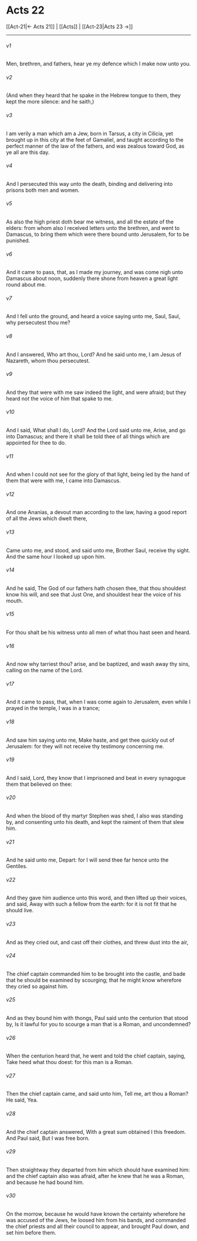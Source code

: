 # Acts 22

[[Act-21|← Acts 21]] | [[Acts]] | [[Act-23|Acts 23 →]]
***

###### v1
Men, brethren, and fathers, hear ye my defence which I make now unto you.
###### v2
(And when they heard that he spake in the Hebrew tongue to them, they kept the more silence: and he saith,)
###### v3
I am verily a man which am a Jew, born in Tarsus, a city in Cilicia, yet brought up in this city at the feet of Gamaliel, and taught according to the perfect manner of the law of the fathers, and was zealous toward God, as ye all are this day.
###### v4
And I persecuted this way unto the death, binding and delivering into prisons both men and women.
###### v5
As also the high priest doth bear me witness, and all the estate of the elders: from whom also I received letters unto the brethren, and went to Damascus, to bring them which were there bound unto Jerusalem, for to be punished.
###### v6
And it came to pass, that, as I made my journey, and was come nigh unto Damascus about noon, suddenly there shone from heaven a great light round about me.
###### v7
And I fell unto the ground, and heard a voice saying unto me, Saul, Saul, why persecutest thou me?
###### v8
And I answered, Who art thou, Lord? And he said unto me, I am Jesus of Nazareth, whom thou persecutest.
###### v9
And they that were with me saw indeed the light, and were afraid; but they heard not the voice of him that spake to me.
###### v10
And I said, What shall I do, Lord? And the Lord said unto me, Arise, and go into Damascus; and there it shall be told thee of all things which are appointed for thee to do.
###### v11
And when I could not see for the glory of that light, being led by the hand of them that were with me, I came into Damascus.
###### v12
And one Ananias, a devout man according to the law, having a good report of all the Jews which dwelt there, 
###### v13
Came unto me, and stood, and said unto me, Brother Saul, receive thy sight. And the same hour I looked up upon him.
###### v14
And he said, The God of our fathers hath chosen thee, that thou shouldest know his will, and see that Just One, and shouldest hear the voice of his mouth.
###### v15
For thou shalt be his witness unto all men of what thou hast seen and heard.
###### v16
And now why tarriest thou? arise, and be baptized, and wash away thy sins, calling on the name of the Lord.
###### v17
And it came to pass, that, when I was come again to Jerusalem, even while I prayed in the temple, I was in a trance;
###### v18
And saw him saying unto me, Make haste, and get thee quickly out of Jerusalem: for they will not receive thy testimony concerning me.
###### v19
And I said, Lord, they know that I imprisoned and beat in every synagogue them that believed on thee:
###### v20
And when the blood of thy martyr Stephen was shed, I also was standing by, and consenting unto his death, and kept the raiment of them that slew him.
###### v21
And he said unto me, Depart: for I will send thee far hence unto the Gentiles.
###### v22
And they gave him audience unto this word, and then lifted up their voices, and said, Away with such a fellow from the earth: for it is not fit that he should live.
###### v23
And as they cried out, and cast off their clothes, and threw dust into the air,
###### v24
The chief captain commanded him to be brought into the castle, and bade that he should be examined by scourging; that he might know wherefore they cried so against him.
###### v25
And as they bound him with thongs, Paul said unto the centurion that stood by, Is it lawful for you to scourge a man that is a Roman, and uncondemned?
###### v26
When the centurion heard that, he went and told the chief captain, saying, Take heed what thou doest: for this man is a Roman.
###### v27
Then the chief captain came, and said unto him, Tell me, art thou a Roman? He said, Yea.
###### v28
And the chief captain answered, With a great sum obtained I this freedom. And Paul said, But I was free born.
###### v29
Then straightway they departed from him which should have examined him: and the chief captain also was afraid, after he knew that he was a Roman, and because he had bound him.
###### v30
On the morrow, because he would have known the certainty wherefore he was accused of the Jews, he loosed him from his bands, and commanded the chief priests and all their council to appear, and brought Paul down, and set him before them. 
